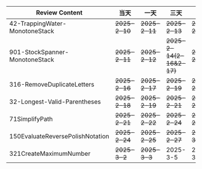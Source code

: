 | **Review Content**               | **当天**        | **一天**        | **三天**                   | **7天**        | **15天**       | **30天**   |
|----------------------------------|---------------|---------------|--------------------------|---------------|---------------|-----------|
| 42-TrappingWater-MonotoneStack   | ~~2025-2-10~~ | ~~2025-2-11~~ | ~~2025-2-13~~            | ~~2025-2-17~~ | ~~2025-2-25~~ | 2025-3-11 |
| 901-StockSpanner-MonotoneStack   | ~~2025-2-11~~ | ~~2025-2-12~~ | ~~2025-2-14(2-16&2-17)~~ | ~~2025-2-18~~ | ~~2025-2-26~~ | 2025-3-12 |
| 316-RemoveDuplicateLetters       | ~~2025-2-16~~ | ~~2025-2-17~~ | ~~2025-2-19~~            | ~~2025-2-23~~ | ~~2025-3-3~~  | 2025-3-18 |
| 32-Longest-Valid-Parentheses     | ~~2025-2-18~~ | ~~2025-2-19~~ | ~~2025-2-21~~            | ~~2025-2-25~~ | 2025-3-5      | 2025-3-20 |
| 71SimplifyPath                   | ~~2025-2-21~~ | ~~2025-2-22~~ | ~~2025-2-24~~            | ~~2025-2-28~~ | 2025-3-8      | 2025-3-23 |
| 150EvaluateReversePolishNotation | ~~2025-2-24~~ | ~~2025-2-25~~ | ~~2025-2-27~~            | ~~2025-3-1~~  | 2025-3-11     | 2025-3-26 |
| 321CreateMaximumNumber           | ~~2025-3-2~~  | ~~2025-3-3~~  | 2025-3-5                 | 2025-3-9      | 2025-3-16     | 2025-4-2  |